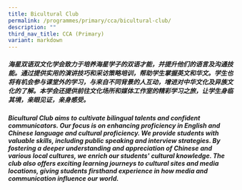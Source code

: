 ```yaml
---
title: Bicultural Club
permalink: /programmes/primary/cca/bicultural-club/
description: ""
third_nav_title: CCA (Primary)
variant: markdown
---
```

<p></p>


<p></p>
<h5><strong>海星双语双文化学会</strong>致力于培养海星学子的双语才能，并提升他们的语言及沟通技能。通过提供实用的演讲技巧和采访策略培训，帮助学生掌握英文和华文。学生也将有机会参与课堂外的学习，与来自不同背景的人互动，增进对中华文化及异族文化的了解。本学会还提供前往文化场所和媒体工作室的精彩学习之旅，让学生身临其境，亲眼见证，亲身感受。</h5>
<p></p>
<h5><strong>Bicultural Club</strong> aims to cultivate bilingual talents and confident communicators. Our focus is on enhancing proficiency in English and Chinese language and cultural proficiency. We provide students with valuable skills, including public speaking and interview strategies. By fostering a deeper understanding and appreciation of Chinese and various local cultures, we enrich our students' cultural knowledge. The club also offers exciting learning journeys to cultural sites and media locations, giving students firsthand experience in how media and communication influence our world.</h5>
<p></p>